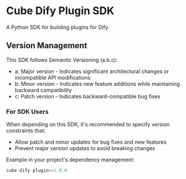 # Cube Dify Plugin SDK

A Python SDK for building plugins for Dify.

## Version Management

This SDK follows Semantic Versioning (a.b.c):

- a: Major version - Indicates significant architectural changes or incompatible API modifications
- b: Minor version - Indicates new feature additions while maintaining backward compatibility
- c: Patch version - Indicates backward-compatible bug fixes

### For SDK Users

When depending on this SDK, it's recommended to specify version constraints that:

- Allow patch and minor updates for bug fixes and new features
- Prevent major version updates to avoid breaking changes

Example in your project's dependency management:

```python
cube-dify-plugin>=1.0.0
```
